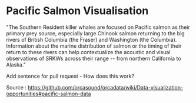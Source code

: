 # Pacific Salmon Visualisation

"The Southern Resident killer whales are focused on Pacific salmon as their primary prey source, especially large Chinook salmon returning to the big rivers of British Columbia (the Fraser) and Washington (the Columbia). Information about the marine distribution of salmon or the timing of their return to these rivers can help contextualize the acoustic and visual observations of SRKWs across their range -- from northern California to Alaska." 

Add sentence for pull request - How does this work? 

Source : https://github.com/orcasound/orcadata/wiki/Data-visualization-opportunities#pacific-salmon-data